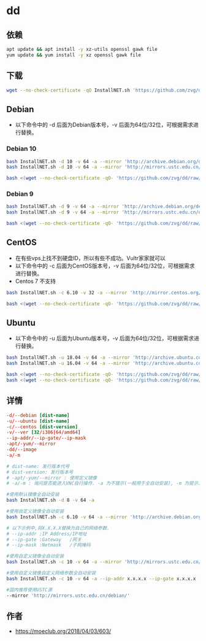# dd

## 依赖

```sh
apt update && apt install -y xz-utils openssl gawk file
yum update && yum install -y xz openssl gawk file
```

## 下载

```sh
wget --no-check-certificate -qO InstallNET.sh 'https://github.com/zvg/dd/raw/master/InstallNET.sh' && chmod a+x InstallNET.sh
```

## Debian

* 以下命令中的 -d 后面为Debian版本号，-v 后面为64位/32位，可根据需求进行替换。

### Debian 10

```sh
bash InstallNET.sh -d 10 -v 64 -a --mirror 'http://archive.debian.org/debian/'
bash InstallNET.sh -d 10 -v 64 -a --mirror 'http://mirrors.ustc.edu.cn/debian/'
```

```sh
bash <(wget --no-check-certificate -qO- 'https://github.com/zvg/dd/raw/master/InstallNET.sh') -d 10 -v 64 -a
```

### Debian 9

```sh
bash InstallNET.sh -d 9 -v 64 -a --mirror 'http://archive.debian.org/debian/'
bash InstallNET.sh -d 9 -v 64 -a --mirror 'http://mirrors.ustc.edu.cn/debian/'
```

```sh
bash <(wget --no-check-certificate -qO- 'https://github.com/zvg/dd/raw/master/InstallNET.sh') -d 9 -v 64 -a
```

## CentOS

* 在有些vps上找不到硬盘ID，所以有些不成功。Vultr家家就可以
* 以下命令中的 -c 后面为CentOS版本号，-v 后面为64位/32位，可根据需求进行替换。
* Centos 7 不支持

```sh
bash InstallNET.sh -c 6.10 -v 32 -a --mirror 'http://mirror.centos.org/centos'
```

```sh
bash <(wget --no-check-certificate -qO- 'https://github.com/zvg/dd/raw/master/InstallNET.sh') -c 6.9 -v 64 -a
```

## Ubuntu

* 以下命令中的 -u 后面为Ubuntu版本号，-v 后面为64位/32位，可根据需求进行替换。

```sh
bash InstallNET.sh -u 18.04 -v 64 -a --mirror 'http://archive.ubuntu.com/ubuntu'
bash InstallNET.sh -u 16.04 -v 64 -a --mirror 'http://archive.ubuntu.com/ubuntu'
```

```sh
bash <(wget --no-check-certificate -qO- 'https://github.com/zvg/dd/raw/master/InstallNET.sh') -u 18.04 -v 64 -a
bash <(wget --no-check-certificate -qO- 'https://github.com/zvg/dd/raw/master/InstallNET.sh') -u 16.04 -v 64 -a
```

## 详情

```conf
-d/--debian [dist-name]
-u/--ubuntu [dist-name]
-c/--centos [dist-version]
-v/--ver [32/i386|64/amd64]
--ip-addr/--ip-gate/--ip-mask
-apt/-yum/--mirror
-dd/--image
-a/-m

# dist-name: 发行版本代号
# dist-version: 发行版本号
# -apt/-yum/--mirror : 使用定义镜像
# -a/-m : 询问是否能进入VNC自行操作. -a 为不提示(一般用于全自动安装), -m 为提示.
```

```sh
#使用默认镜像全自动安装
bash InstallNET.sh -d 8 -v 64 -a

#使用自定义镜像全自动安装
bash InstallNET.sh -c 6.10 -v 64 -a --mirror 'http://archive.debian.org/debian/'

# 以下示例中,将X.X.X.X替换为自己的网络参数.
# --ip-addr :IP Address/IP地址
# --ip-gate :Gateway   /网关
# --ip-mask :Netmask   /子网掩码

#使用自定义镜像全自动安装
bash InstallNET.sh -c 10 -v 64 -a --mirror 'http://mirrors.ustc.edu.cn/debian/'

#使用自定义镜像自定义网络参数全自动安装
bash InstallNET.sh -c 10 -v 64 -a --ip-addr x.x.x.x --ip-gate x.x.x.x --ip-mask x.x.x.x --mirror 'http://archive.debian.org/debian/'

#国内推荐使用USTC源
--mirror 'http://mirrors.ustc.edu.cn/debian/'
```

## 作者

* https://moeclub.org/2018/04/03/603/